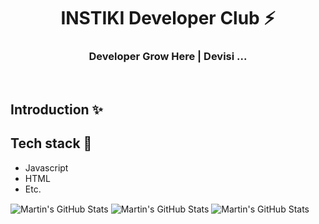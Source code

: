 <div align="center">
  <h1>INSTIKI Developer Club ⚡</h1>
  <h3>Developer Grow Here | Devisi ...</h3>
</div>

<br>

## Introduction ✨

<!-- Contoh Perkenalan Diri *Bisa gunakan bahasa indonesia -->
<!-- Hi, Perkenalkan saya Putu Rades Pratama, seorang Developer asal Bali, Indonesia.
Untuk saat ini aku sedang berfokus kan di Frontend Development... -->

## Tech stack 🚀

- Javascript
- HTML
- Etc.

<img align="center" src="https://github-readme-stats.vercel.app/api?username=NaturaAdnyana&show_icons=true&line_height=27&count_private=true&title_color=ffffff&text_color=c9cacc&icon_color=2bbc8a&bg_color=1d1f21" alt="Martin's GitHub Stats" />

<img align="center" src="https://github-readme-stats.vercel.app/api?username=SiwaSathya&show_icons=true&line_height=27&count_private=true&title_color=ffffff&text_color=c9cacc&icon_color=2bbc8a&bg_color=1d1f21" alt="Martin's GitHub Stats" />

<img align="center" src="https://github-readme-stats.vercel.app/api?username=atheo810&show_icons=true&line_height=27&count_private=true&title_color=ffffff&text_color=c9cacc&icon_color=2bbc8a&bg_color=1d1f21" alt="Martin's GitHub Stats" />